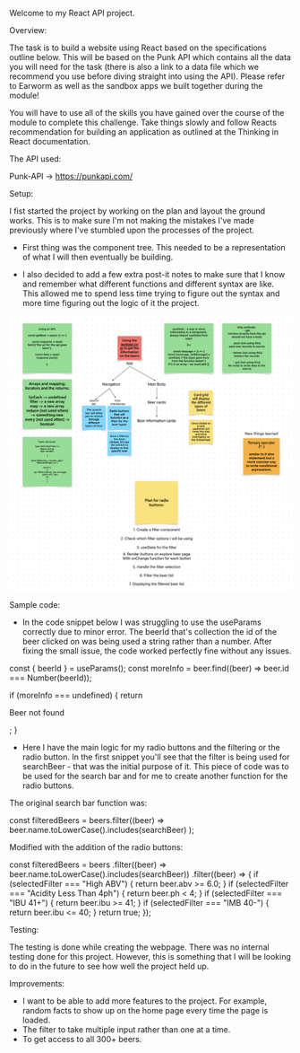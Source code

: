 Welcome to my React API project.

Overview:

The task is to build a website using React based on the specifications outline below. This will be based on the Punk API which contains all
the data you will need for the task (there is also a link to a data file which we recommend you use before diving straight into using the
API). Please refer to Earworm as well as the sandbox apps we built together during the module!

You will have to use all of the skills you have gained over the course of the module to complete this challenge. Take things slowly and
follow Reacts recommendation for building an application as outlined at the Thinking in React documentation.

The API used:

Punk-API -> https://punkapi.com/

Setup:

I fist started the project by working on the plan and layout the ground works. This is to make sure I'm not making the mistakes I've made previously where I've stumbled upon the processes of the project.

- First thing was the component tree.
  This needed to be a representation of what I will then eventually be building.

- I also decided to add a few extra post-it notes to make sure that I know and remember what different functions and different syntax are like. This allowed me to spend less time trying to figure out the syntax and more time figuring out the logic of it the project.

![Alt text](Setup.png)

Sample code:

- In the code snippet below I was struggling to use the useParams correctly due to minor error. The beerId that's collection the id of the beer clicked on was being used a string rather than a number. After fixing the small issue, the code worked perfectly fine without any issues.

const { beerId } = useParams();
   const moreInfo = beer.find((beer) => beer.id === Number(beerId));

if (moreInfo === undefined) {
   return <p>Beer not found</p>;
}

- Here I have the main logic for my radio buttons and the filtering or the radio button. In the first snippet you'll see that the filter is being used for searchBeer - that was the initial purpose of it. This piece of code was to be used for the search bar and for me to create another function for the radio buttons.

The original search bar function was:

const filteredBeers = beers.filter((beer) =>
   beer.name.toLowerCase().includes(searchBeer)
);

Modified with the addition of the radio buttons:

const filteredBeers = beers
    .filter((beer) => beer.name.toLowerCase().includes(searchBeer))
    .filter((beer) => {
      if (selectedFilter === "High ABV") {
        return beer.abv >= 6.0;
      }
      if (selectedFilter === "Acidity Less Than 4ph") {
        return beer.ph < 4;
      }
      if (selectedFilter === "IBU 41+") {
        return beer.ibu >= 41;
      }
      if (selectedFilter === "IMB 40-") {
        return beer.ibu <= 40;
      }
      return true;
    });


Testing:

The testing is done while creating the webpage. There was no internal testing done for this project. However, this is something that I will be looking to do in the future to see how well the project held up.

Improvements:

- I want to be able to add more features to the project. For example, random facts to show up on the home page every time the page is loaded.
- The filter to take multiple input rather than one at a time.
- To get access to all 300+ beers.


